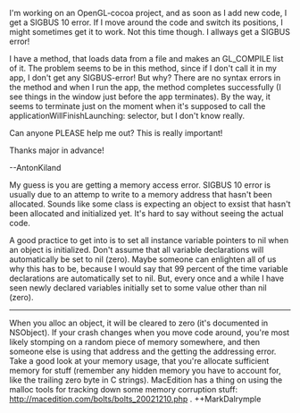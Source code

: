 I'm working on an OpenGL-cocoa project, and as soon as I add new code, I get a SIGBUS 10 error. If I move around the code and switch its positions, I might sometimes get it to work. Not this time though.  I allways get a SIGBUS error!

I have a method, that loads data from a file and makes an GL_COMPILE list of it. The problem seems to be in this method, since if I don't call it in my app, I don't get any SIGBUS-error!  But why? There are no syntax errors in the method and when I run the app, the method completes successfully (I see things in the window just before the app terminates).  By the way, it seems to terminate just on the moment when it's supposed to call the applicationWillFinishLaunching: selector, but I don't know really.

Can anyone PLEASE help me out?  This is really important!



Thanks major in advance!

--AntonKiland

My guess is you are getting a memory access error. SIGBUS 10 error is usually due to an attemp to write to a memory address that hasn't been allocated. Sounds like some class is expecting an object to exsist that hasn't been allocated and initialized yet. It's hard to say without seeing the actual code. 

A good practice to get into is to set all instance variable pointers to nil when an object is initialized. Don't assume that all variable declarations will automatically be set to nil (zero). Maybe someone can enlighten all of us why this has to be, because I would say that 99 percent of the time variable declarations are automatically set to nil. But, every once and a while I have seen newly declared variables initially set to some value other than nil (zero). 

----

When you alloc an object, it will be cleared to zero (it's documented in NSObject).  If your crash changes when you move code around, you're most likely stomping on a random piece of memory somewhere, and then someone else is using that address and the getting the addressing error. Take a good look at your memory usage, that you're allocate sufficient memory for stuff (remember any hidden memory you have to account for, like the trailing zero byte in C strings).  MacEdition has a thing on using the malloc tools for tracking down some memory corruption stuff: http://macedition.com/bolts/bolts_20021210.php . ++MarkDalrymple
